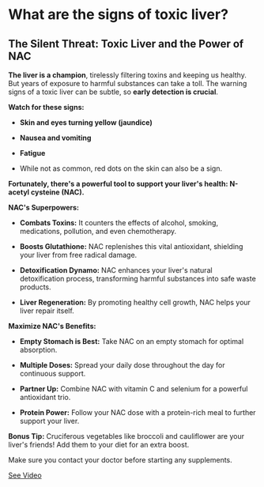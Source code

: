 # What are the signs of toxic liver?

## The Silent Threat: Toxic Liver and the Power of NAC

**The liver is a champion**, tirelessly filtering toxins and keeping us healthy. But years of exposure to harmful substances can take a toll. The warning signs of a toxic liver can be subtle, so **early detection is crucial**.

**Watch for these signs:**

- **Skin and eyes turning yellow (jaundice)**

- **Nausea and vomiting**

- **Fatigue**

- While not as common, red dots on the skin can also be a sign.

**Fortunately, there's a powerful tool to support your liver's health: N-acetyl cysteine (NAC).**

**NAC's Superpowers:**

- **Combats Toxins:** It counters the effects of alcohol, smoking, medications, pollution, and even chemotherapy.

- **Boosts Glutathione:** NAC replenishes this vital antioxidant, shielding your liver from free radical damage.

- **Detoxification Dynamo:** NAC enhances your liver's natural detoxification process, transforming harmful substances into safe waste products.

- **Liver Regeneration:** By promoting healthy cell growth, NAC helps your liver repair itself.

**Maximize NAC's Benefits:**

- **Empty Stomach is Best:** Take NAC on an empty stomach for optimal absorption.

- **Multiple Doses:** Spread your daily dose throughout the day for continuous support.

- **Partner Up:** Combine NAC with vitamin C and selenium for a powerful antioxidant trio.

- **Protein Power:** Follow your NAC dose with a protein-rich meal to further support your liver.

**Bonus Tip:** Cruciferous vegetables like broccoli and cauliflower are your liver's friends! Add them to your diet for an extra boost.

Make sure you contact your doctor before starting any supplements.

 [See Video](https://www.youtube.com/embed/rrnhb2-bQKY)